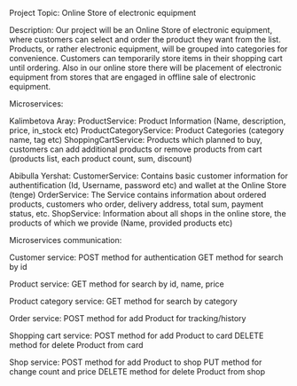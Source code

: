 Project Topic: Online Store of electronic equipment

Description: Our project will be an Online Store of electronic equipment, where customers can select and order the product they want from the list. Products, or rather electronic equipment, will be grouped into categories for convenience. Customers can temporarily store items in their shopping cart until ordering. Also in our online store there will be placement of electronic equipment from stores that are engaged in offline sale of electronic equipment.

Microservices:

Kalimbetova Aray:
ProductService:
Product Information (Name, description, price, in_stock etc)
ProductCategoryService: 
Product Categories (category name, tag etc)
ShoppingCartService: 
Products which planned to buy, customers can add additional products or remove products from cart (products list, each product count, sum, discount)

Abibulla Yershat:
CustomerService: 
Contains basic customer information for authentification (Id, Username, password etc) and wallet at the Online Store (tenge)
OrderService: 
The Service contains information about ordered products, customers who order, delivery address, total sum, payment status, etc.
ShopService: 
Information about all shops in the online store, the products of which we provide (Name, provided products etc)

Microservices communication:

Customer service: 
POST method for authentication
GET method for search by id

Product service: 
GET method for search by id, name, price

Product category service: 
GET method for search by category

Order service: 
POST method for add Product for tracking/history

Shopping cart service:
POST method for add Product to card
DELETE method for delete Product from card

Shop service:
POST method for add Product to shop
PUT method for change count and price
DELETE method for delete Product from shop
